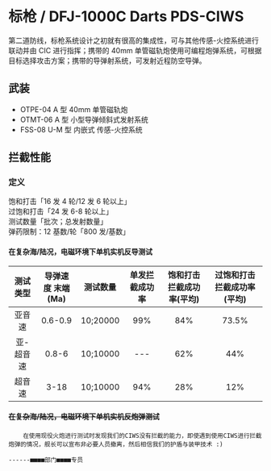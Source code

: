 # 标枪 / DFJ-1000C Darts PDS-CIWS

第二道防线，标枪系统设计之初就有很高的集成性，可与其他传感-火控系统进行联动并由 CIC 进行指挥；携带的 40mm 单管磁轨炮使用可编程炮弹系统，可根据目标选择攻击方案；携带的导弹射系统，可发射近程防空导弹。

## 武装

- OTPE-04 A 型 40mm 单管磁轨炮
- OTMT-06 A 型 小型导弹倾斜式发射系统
- FSS-08 U-M 型 内嵌式 传感-火控系统

## 拦截性能

### 定义

饱和打击「16 发 4 轮/12 发 6 轮以上」  
过饱和打击「24 发 6-8 轮以上」  
测试数量「批次；总发射数量」  
弹药限制：12 基数/轮「800 发/基数」

#### 在复杂海/陆况，电磁环境下单机实机反导测试

| 测试类型  | 导弹速度 末端(Ma) | 测试数量 | 单发拦截成功率 | 饱和打击拦截成功率(平均) | 过饱和打击拦截成功率(平均) |
| :-------: | :---------------: | :------: | :------------: | :----------------------: | :------------------------: |
|  亚音速   |      0.6-0.9      | 10;20000 |      99%       |           84%            |           73.5%            |
| 亚-超音速 |       0.8-6       | 10;10000 |      ---       |           62%            |            44%             |
|  超音速   |       3-18        | 10;10000 |      94%       |           28%            |            12%             |

#### ~~在复杂海/陆况，电磁环境下单机实机反炮弹测试~~

```text
    在使用现役火炮进行测试时发现我们的CIWS没有拦截的能力，即使遇到使用CIWS进行拦截炮弹的情况，舰长可以宣布非必要人员撤离，然后相信我们的护盾与装甲技术 :)
                                                                                ------■■■■部门■■■■专员
```
